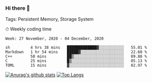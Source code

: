 ### Hi there 👋

Tags: Persistent Memory, Storage System

<!--

[![Anurag's github stats](https://github-readme-stats.vercel.app/api?username=wwyf)](https://github.com/anuraghazra/github-readme-stats)

[![Anurag's github stats](https://github-readme-stats.vercel.app/api?username=wwyf&count_private=true)](https://github.com/anuraghazra/github-readme-stats)


[![Top Langs](https://github-readme-stats.vercel.app/api/top-langs/?username=wwyf&count_private=true&&hide=jupyter%20notebook,html)](https://github.com/anuraghazra/github-readme-stats)



-->


⏱ Weekly coding time

<!--START_SECTION:waka-->
```text
Week: 27 November, 2020 - 04 December, 2020

sh         4 hrs 38 mins   █████████████▓░░░░░░░░░░░   55.01 % 
Markdown   1 hr 54 mins    █████▓░░░░░░░░░░░░░░░░░░░   22.60 % 
C++        50 mins         ██▒░░░░░░░░░░░░░░░░░░░░░░   09.88 % 
C          25 mins         █▒░░░░░░░░░░░░░░░░░░░░░░░   05.13 % 
TOML       15 mins         ▓░░░░░░░░░░░░░░░░░░░░░░░░   02.97 % 
```
<!--END_SECTION:waka-->



[![Anurag's github stats](https://github-readme-stats.vercel.app/api?username=wwyf&count_private=true&show_icons=true&hide_border=true)](https://github.com/anuraghazra/github-readme-stats) [![Top Langs](https://github-readme-stats.vercel.app/api/top-langs/?username=wwyf&count_private=true&hide=jupyter%20notebook,html&langs_count=10&layout=compact&hide_border=true)](https://github.com/anuraghazra/github-readme-stats)

<!--

[![willianrod's wakatime stats](https://github-readme-stats.vercel.app/api/wakatime?username=wwyf)](https://github.com/anuraghazra/github-readme-stats)


-->
